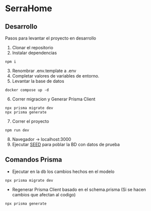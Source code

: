 # SerraHome

## Desarrollo

Pasos para levantar el proyecto en desarrollo

1. Clonar el repositorio
2. Instalar dependencias

```
npm i
```

3. Renombrar .env.template a .env
4. Completar valores de variables de entorno.
5. Levantar la base de datos

```
docker compose up -d
```

6. Correr migracion y Generar Prisma Client

```
npx prisma migrate dev
npx prisma generate
```

7. Correr el proyecto

```
npm run dev
```
8. Navegador -> localhost:3000
9. Ejecutar [SEED](localhost:3000/api/seed) para poblar la BD con datos de
   prueba

## Comandos Prisma

- Ejecutar en la db los cambios hechos en el modelo

```
npx prisma migrate dev
```

- Regenerar Prisma Client basado en el schema.prisma (Si se hacen cambios que
  afectan al codigo)

```
npx prisma generate
```

